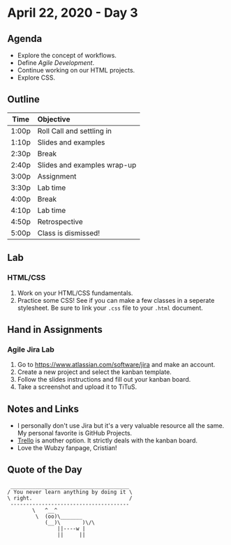 # April 22, 2020 - Day 3


## Agenda

- Explore the concept of workflows.
- Define *Agile Development*. 
- Continue working on our HTML projects.
- Explore CSS. 

## Outline

| Time   | Objective                        |
| -------|:---------------------------------|
| 1:00p  | Roll Call and settling in        |
| 1:10p  | Slides and examples              |
| 2:30p  | Break                            |
| 2:40p  | Slides and examples wrap-up      |
| 3:00p  | Assignment                       |
| 3:30p  | Lab time                         |
| 4:00p  | Break                            |
| 4:10p  | Lab time                         |
| 4:50p  | Retrospective                    |
| 5:00p  | Class is dismissed!              |

## Lab

### HTML/CSS

1. Work on your HTML/CSS fundamentals. 
2. Practice some CSS! See if you can make a few classes in a seperate stylesheet. Be sure to link your `.css` file to your `.html` document.


## Hand in Assignments

### Agile Jira Lab

1. Go to https://www.atlassian.com/software/jira and make an account.
2. Create a new project and select the kanban template. 
3. Follow the slides instructions and fill out your kanban board. 
4. Take a screenshot and upload it to TiTuS. 

## Notes and Links


- I personally don't use Jira but it's a very valuable resource all the same. My personal favorite is GitHub Projects. 
- [Trello](https://trello.com/) is another option. It strictly deals with the kanban board. 
- Love the Wubzy fanpage, Cristian! 


## Quote of the Day 

```
 ______________________________________
/ You never learn anything by doing it \
\ right.                               /
 --------------------------------------
        \   ^__^
         \  (oo)\_______
            (__)\       )\/\
                ||----w |
                ||     ||

```